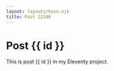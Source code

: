 ```yaml
---
layout: layouts/base.njk
title: Post 12100
---
```


# Post {{ id }}

This is post {{ id }} in my Eleventy project.
